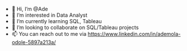 - 👋 Hi, I’m @Ade
- 👀 I’m interested in Data Analyst
- 🌱 I’m currently learning SQL, Tableau
- 💞️ I’m looking to collaborate on SQL/Tableau projects
- 📫 You can reach out to me via https://www.linkedin.com/in/ademola-odole-5897a213a/


<!---
Ade1Acee/Ade1Acee is a ✨ special ✨ repository because its `README.md` (this file) appears on your GitHub profile.
You can click the Preview link to take a look at your changes.
--->

